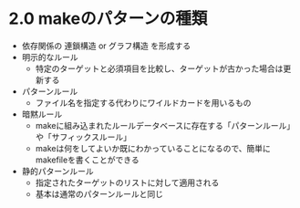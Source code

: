 # 2.0 makeのパターンの種類

* 依存関係の 連鎖構造 or グラフ構造 を形成する
* 明示的なルール
    * 特定のターゲットと必須項目を比較し、ターゲットが古かった場合は更新する
* パターンルール
    * ファイル名を指定する代わりにワイルドカードを用いるもの
* 暗黙ルール
    * makeに組み込まれたルールデータベースに存在する「パターンルール」や「サフィックスルール」
    * makeは何をしてよいか既にわかっていることになるので、簡単にmakefileを書くことができる
* 静的パターンルール
    * 指定されたターゲットのリストに対して適用される
    * 基本は通常のパターンルールと同じ
